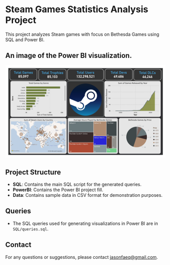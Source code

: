 # Steam Games Statistics Analysis Project

This project analyzes Steam games with focus on Bethesda Games using SQL and Power BI.

## An image of the Power BI visualization.

![Steam Stats](SteamStats.jpg)

## Project Structure

- **SQL**: Contains the main SQL script for the generated queries.
- **PowerBI**: Contains the Power BI project fill.
- **Data**: Contains sample data in CSV format for demonstration purposes.

## Queries

- The SQL queries used for generating visualizations in Power BI are in `SQL/queries.sql`.

## Contact

For any questions or suggestions, please contact [jasonfaeq@gmail.com](mailto:jasonfaeq@gmail.com).
